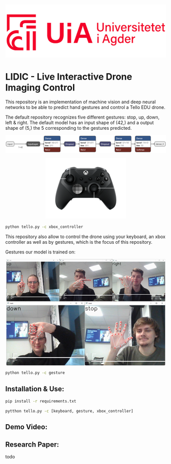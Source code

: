 <img src="static/UIA_Header.png">

# LIDIC - Live Interactive Drone Imaging Control
This repository is an implementation of machine vision and deep neural networks to
be able to predict hand gestures and control a Tello EDU drone.

The default repository recognizes five different gestures: stop, up, down, left & right.
The default model has an input shape of (42,) and a output shape of (5,) the 5 corresponding to the gestures predicted.

![](static/default_model.png)

<div style="margin: auto;width:50%;">
    <img style="width:auto;" src="static/ControllerLayout.png" width="100%" alt=""/>
</div>

```bash
python tello.py -c xbox_controller
```

This repository also allow to control the drone using your keyboard, an xbox controller as well as by gestures,
which is the focus of this repository.




Gestures our model is trained on:
<div style="display:flex;flex-wrap: wrap; justify-content: center;">
    <img style='width:33%;' src="static/directions/UpGesture.png" alt="up gesture"/>
    <img style='width:33%;' src="static/directions/LeftGesture.png" alt="left gesture"/>
    <img style='width:33%;' src="static/directions/RightGesture.png" alt="right gesture"/>
    <img style='width:49%;' src="static/directions/DownGesture.png" alt="down gesture"/>
    <img style='width:50%;' src="static/directions/StopGesture.png" alt="stop gesture"/>
</div>

```bash
python tello.py -c gesture
```

## Installation & Use:
```bash
pip install -r requirements.txt
```

```bash
pytthon tello.py -c [keyboard, gesture, xbox_controller]
```

## Demo Video:

## Research Paper:
todo